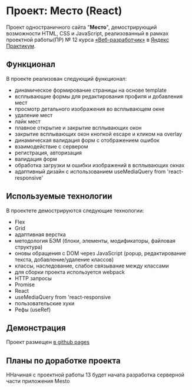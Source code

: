 # Проект: Место (React)

Проект одностраничного сайта "**Место**", демострирующий возможности HTML, CSS и JavaScript,
реализованный в рамках проектной работы(ПР) № 12 курса [«Веб-разработчик»](https://practicum.yandex.ru/web/) в [Яндекс Практикум](https://practicum.yandex.ru/).

## **Функционал**
В проекте реализован следующий функционал:
* динамическое формирование страницы на основе template
* всплывающие формы для редактирования профиля и добавления мест
* просмотр детального изображения во всплывающем окне
* удаление мест
* лайк мест
* плавное открытие и закрытие всплывающих окон
* закрытие всплывающих окон кнопкой escape и кликом на overlay
* динамическая валидация форм с отображением ошибок
* взаимодействие с сервером
* регистрация, авторизация
* валидация форм
* обработка загрузки м ошибки изображений в всплывающих окнах
* адаптивный дизайн с использованием  useMediaQuery from 'react-responsive'

## **Используемые технологии**

В проектете демострируются следующие технологии:
* Flex
* Grid
* адаптивная верстка
* методология БЭМ (блоки, элементы, модификаторы, файловая структура)
* оновы обращения с DOM через JavaScript (popup, редактирование текста, добавление/удаление классов)
* классы, наследование, слабое связывание между классами
* для сборки проекта используется webpack
* HTTP запросы
* Promise
* React
* useMediaQuery from 'react-responsive
* пользовательские хуки
* Рефы (useRef)

## **Демонстрация**

Проект размещен [в github pages](https://kpvakhrushev.github.io/react-mesto-auth/)

## **Планы по доработке проекта**
ННачиная с  проектной работы 13 будет начата разработка серверной части приложения Mesto
